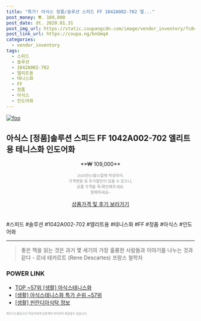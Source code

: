 ```yaml
--- 
title: "특가! 아식스 정품/솔루션 스피드 FF 1042A002-702 엘..." 
post_money: ₩. 109,000 
post_date: dt. 2020.01.31 
post_img_url: https://static.coupangcdn.com/image/vendor_inventory/fc8c/3f09c5547c11f0f240d7b9cc8d0b19b66bf657524eff0ae6ba4e5f15dcc0.jpg 
post_link_url: https://coupa.ng/bnGmq4 
categories: 
  - vendor_inventory 
tags: 
  - 스피드 
  - 솔루션 
  - 1042A002-702 
  - 엘리트용 
  - 테니스화 
  - FF 
  - 정품 
  - 아식스 
  - 인도어화 
--- 
```

[![foo](https://static.coupangcdn.com/image/vendor_inventory/fc8c/3f09c5547c11f0f240d7b9cc8d0b19b66bf657524eff0ae6ba4e5f15dcc0.jpg)](https://coupa.ng/bnGmq4) 

## 아식스 [정품]솔루션 스피드 FF 1042A002-702 엘리트용 테니스화 인도어화 
<p style="text-align: center;">**₩ 109,000**</p> 
<p style="text-align: center;"><span style="color: #898c8f; font-family: Georgia,Times,serif; font-size: 0.75em;">2020년01월31일에 작성되어, <br>가격변동 및 추가할인이 있을 수 있으니,<br> 상품 가격을 꼭!확인해주세요.<br>행복하세요~</span> 
</p>	 
<div markdown="0" style="text-align: center;"><a href="https://coupa.ng/bnGmq4" class="btn btn--success">상품가격 및 후기 보러가기</a></div> 
<br><br> 
  #스피드 #솔루션 #1042A002-702 #엘리트용 #테니스화 #FF #정품 #아식스 #인도어화 
<hr> 

> 좋은 책을 읽는 것은 과거 몇 세기의 가장 훌륭한 사람들과 이야기를 나누는 것과 같다 - 르네 테카르트 (Rene Descartes) 프랑스 철학자 


### POWER LINK

* <a href="https://blog.naver.com/an0733/221790905534" target="_blank"> TOP ~57위 [생활] 아식스테니스화</a>
* <a href="https://blog.naver.com/sakai111/221790905527" target="_blank"> [생활] 아식스테니스화 특가 순위 ~57위</a>
* <a href="https://blog.naver.com/santokki14/221765267256" target="_blank"> [생활] 핀란디아식탁 정보 </a>

<span style="color: #898c8f; font-family: Georgia,Times,serif; font-size: 0.55em;">파트너스활동으로 작성자에게 일정액의 커미션이 제공될수 있습니다.</span> 
